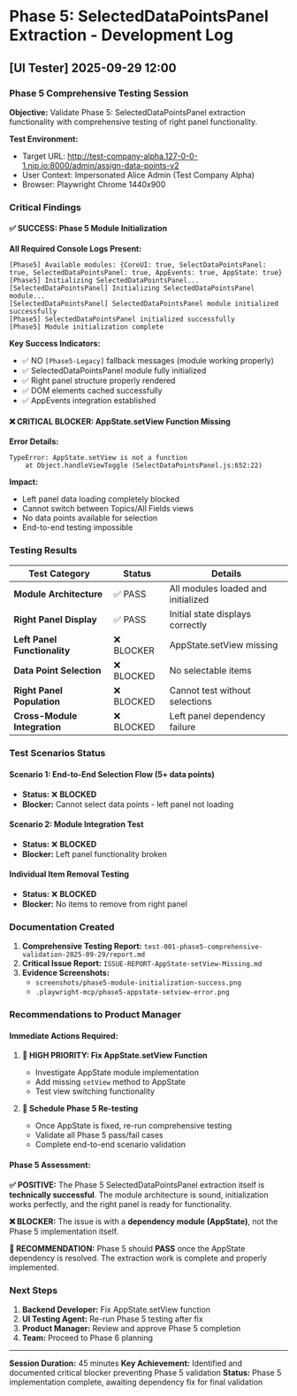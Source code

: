 # Phase 5: SelectedDataPointsPanel Extraction - Development Log

## [UI Tester] 2025-09-29 12:00

### Phase 5 Comprehensive Testing Session

**Objective:** Validate Phase 5: SelectedDataPointsPanel extraction functionality with comprehensive testing of right panel functionality.

**Test Environment:**
- Target URL: http://test-company-alpha.127-0-0-1.nip.io:8000/admin/assign-data-points-v2
- User Context: Impersonated Alice Admin (Test Company Alpha)
- Browser: Playwright Chrome 1440x900

### Critical Findings

#### ✅ **SUCCESS: Phase 5 Module Initialization**

**All Required Console Logs Present:**
```
[Phase5] Available modules: {CoreUI: true, SelectDataPointsPanel: true, SelectedDataPointsPanel: true, AppEvents: true, AppState: true}
[Phase5] Initializing SelectedDataPointsPanel...
[SelectedDataPointsPanel] Initializing SelectedDataPointsPanel module...
[SelectedDataPointsPanel] SelectedDataPointsPanel module initialized successfully
[Phase5] SelectedDataPointsPanel initialized successfully
[Phase5] Module initialization complete
```

**Key Success Indicators:**
- ✅ NO `[Phase5-Legacy]` fallback messages (module working properly)
- ✅ SelectedDataPointsPanel module fully initialized
- ✅ Right panel structure properly rendered
- ✅ DOM elements cached successfully
- ✅ AppEvents integration established

#### ❌ **CRITICAL BLOCKER: AppState.setView Function Missing**

**Error Details:**
```
TypeError: AppState.setView is not a function
    at Object.handleViewToggle (SelectDataPointsPanel.js:652:22)
```

**Impact:**
- Left panel data loading completely blocked
- Cannot switch between Topics/All Fields views
- No data points available for selection
- End-to-end testing impossible

### Testing Results

| Test Category | Status | Details |
|---|---|---|
| **Module Architecture** | ✅ PASS | All modules loaded and initialized |
| **Right Panel Display** | ✅ PASS | Initial state displays correctly |
| **Left Panel Functionality** | ❌ BLOCKER | AppState.setView missing |
| **Data Point Selection** | ❌ BLOCKED | No selectable items |
| **Right Panel Population** | ❌ BLOCKED | Cannot test without selections |
| **Cross-Module Integration** | ❌ BLOCKED | Left panel dependency failure |

### Test Scenarios Status

#### **Scenario 1: End-to-End Selection Flow (5+ data points)**
- **Status:** ❌ **BLOCKED**
- **Blocker:** Cannot select data points - left panel not loading

#### **Scenario 2: Module Integration Test**
- **Status:** ❌ **BLOCKED**
- **Blocker:** Left panel functionality broken

#### **Individual Item Removal Testing**
- **Status:** ❌ **BLOCKED**
- **Blocker:** No items to remove from right panel

### Documentation Created

1. **Comprehensive Testing Report:** `test-001-phase5-comprehensive-validation-2025-09-29/report.md`
2. **Critical Issue Report:** `ISSUE-REPORT-AppState-setView-Missing.md`
3. **Evidence Screenshots:**
   - `screenshots/phase5-module-initialization-success.png`
   - `.playwright-mcp/phase5-appstate-setview-error.png`

### Recommendations to Product Manager

#### **Immediate Actions Required:**

1. **🚨 HIGH PRIORITY: Fix AppState.setView Function**
   - Investigate AppState module implementation
   - Add missing `setView` method to AppState
   - Test view switching functionality

2. **🔄 Schedule Phase 5 Re-testing**
   - Once AppState is fixed, re-run comprehensive testing
   - Validate all Phase 5 pass/fail cases
   - Complete end-to-end scenario validation

#### **Phase 5 Assessment:**

**✅ POSITIVE:** The Phase 5 SelectedDataPointsPanel extraction itself is **technically successful**. The module architecture is sound, initialization works perfectly, and the right panel is ready for functionality.

**❌ BLOCKER:** The issue is with a **dependency module (AppState)**, not the Phase 5 implementation itself.

**🔄 RECOMMENDATION:** Phase 5 should **PASS** once the AppState dependency is resolved. The extraction work is complete and properly implemented.

### Next Steps

1. **Backend Developer:** Fix AppState.setView function
2. **UI Testing Agent:** Re-run Phase 5 testing after fix
3. **Product Manager:** Review and approve Phase 5 completion
4. **Team:** Proceed to Phase 6 planning

---

**Session Duration:** 45 minutes
**Key Achievement:** Identified and documented critical blocker preventing Phase 5 validation
**Status:** Phase 5 implementation complete, awaiting dependency fix for final validation